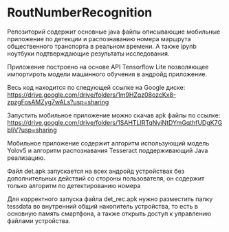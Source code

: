 # RoutNumberRecognition
Репозиторий содержит основные java файлы описывающие мобильные приложение по детекции и распознаванию номера маршрута общественного транспорта в реальном времени. А также ipynb ноутбуки подтверждающие результаты исследования.

Приложение построено на основе API Tensorflow Lite позволяющее импортироть модели машинного обучения в андройд приложение.

Весь код находится по следующей ссылке на Google диске: https://drive.google.com/drive/folders/1m9HZqz08ozcKx8-zpzgFosAMZyg7wALs?usp=sharing

Запустить мобильное приложение можно скачав apk файлы по ссылке: https://drive.google.com/drive/folders/1SAHTLIRTqNyiNtDYmGqthfUDgK7GbIiV?usp=sharing

Мобильное приложение содержит алгоритм использующий модель Yolov5 и алгоритм распознавания Tesseract поддерживающий Java реализацию.

Файл det.apk запускается на всех андройд устройствах без дополнительных действий со стороны пользователя, он содержит только алгоритм по детектированию номера

Для корректного запуска файла det_rec.apk нужно разместить папку tessdata во внутренний общий накопитель устройства, то есть в основную память смартфона, а также открыть доступ к управлению файлами устройства.
